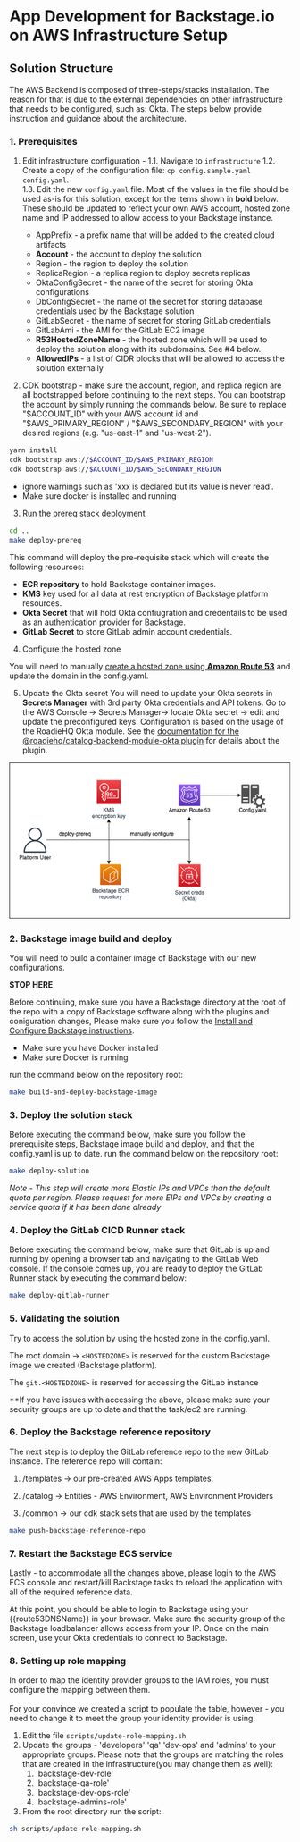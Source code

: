 # App Development for Backstage<!-- -->.io on AWS Infrastructure Setup

## Solution Structure

The AWS Backend is composed of three-steps/stacks installation. The reason for that is due to the external dependencies on other infrastructure that needs to be configured, such as: Okta. The steps below provide instruction and guidance about the architecture.

### 1. Prerequisites

1. Edit infrastructure configuration - 
   1.1. Navigate to `infrastructure`
   1.2. Create a copy of the configuration file: `cp config.sample.yaml config.yaml`.  
   1.3. Edit the new `config.yaml` file.  Most of the values in the file should be used as-is for this solution, except for the items shown in **bold** below.  These should be updated to reflect your own AWS account, hosted zone name and IP addressed to allow access to your Backstage instance.
    - AppPrefix - a prefix name that will be added to the created cloud artifacts
    - **Account** - the account to deploy the solution
    - Region - the region to deploy the solution
    - ReplicaRegion - a replica region to deploy secrets replicas
    - OktaConfigSecret - the name of the secret for storing Okta configurations
    - DbConfigSecret - the name of the secret for storing database credentials used by the Backstage solution
    - GitLabSecret - the name of secret for storing GitLab credentials
    - GitLabAmi - the AMI for the GitLab EC2 image
    - **R53HostedZoneName** - the hosted zone which will be used to deploy the solution along with its subdomains.  See #4 below.
    - **AllowedIPs** - a list of CIDR blocks that will be allowed to access the solution externally

2. CDK bootstrap - make sure the account, region, and replica region are all bootstrapped before continuing to the next steps. You can bootstrap the account by simply running the commands below.
Be sure to replace "\$ACCOUNT_ID" with your AWS account id and "\$AWS_PRIMARY_REGION" / "\$AWS_SECONDARY_REGION" with your desired regions (e.g. "us-east-1" and "us-west-2").

```sh
yarn install
cdk bootstrap aws://$ACCOUNT_ID/$AWS_PRIMARY_REGION
cdk bootstrap aws://$ACCOUNT_ID/$AWS_SECONDARY_REGION
```
* ignore warnings such as 'xxx is declared but its value is never read'.
* Make sure docker is installed and running
  
3. Run the prereq stack deployment 

```sh
cd ..
make deploy-prereq
```

This command will deploy the pre-requisite stack which will create the following resources:

- **ECR repository** to hold Backstage container images.
- **KMS** key used for all data at rest encryption of Backstage platform resources.
- **Okta Secret** that will hold Okta confiugration and credentails to be used as an authentication provider for Backstage.
- **GitLab Secret** to store GitLab admin account credentials.

4. Configure the hosted zone

You will need to manually [create a hosted zone using **Amazon Route 53**](https://docs.aws.amazon.com/Route53/latest/DeveloperGuide/CreatingHostedZone.html) and update the domain in the config.yaml.

5. Update the Okta secret
You will need to update your Okta secrets in **Secrets Manager** with 3rd party Okta credentials and API tokens. Go to the AWS Console -> Secrets Manager-> locate Okta secret -> edit and update the preconfigured keys. Configuration is based on the usage of the RoadieHQ Okta module.  See the [documentation for the @roadiehq/catalog-backend-module-okta plugin](https://github.com/RoadieHQ/roadie-backstage-plugins/tree/main/plugins/backend/catalog-backend-module-okta) for details about the plugin.

![DeploymentArchitecture.png](../docs/images/DeploymentArchitecture.png)

### 2. Backstage image build and deploy
You will need to build a container image of Backstage with our new configurations.

**STOP HERE** 

Before continuing, make sure you have a Backstage directory at the root of the repo with a copy of Backstage software along with the plugins and coniguration changes, Please make sure you follow the [Install and Configure Backstage instructions](../README.md#1-install-and-configure-backstage).

* Make sure you have Docker installed
* Make sure Docker is running

run the command below on the repository root:

```sh
make build-and-deploy-backstage-image
```

### 3. Deploy the solution stack

Before executing the command below, make sure you follow the prerequisite steps, Backstage image build and deploy, and that the config.yaml is up to date.
run the command below on the repository root:
```sh
make deploy-solution
```

*Note - This step will create more Elastic IPs and VPCs than the default quota per region. Please request for more EIPs and VPCs by creating a service quota if it has been done already*

### 4. Deploy the GitLab CICD Runner stack

Before executing the command below, make sure that GitLab is up and running by opening a browser tab and navigating to the GitLab Web console. If the console comes up, you are ready to deploy the GitLab Runner stack by executing the command below:

```sh
make deploy-gitlab-runner
```

### 5. Validating the solution
Try to access the solution by using the hosted zone in the config.yaml. 

The root domain -> `<HOSTEDZONE>` is reserved for the custom Backstage image we created (Backstage platform).

The `git.<HOSTEDZONE>` is reserved for accessing the GitLab instance

**If you have issues with accessing the above, please make sure your security groups are up to date and that the task/ec2 are running.

### 6. Deploy the Backstage reference repository

The next step is to deploy the GitLab reference repo to the new GitLab instance. 
The reference repo will contain:

1. /templates → our pre-created AWS Apps templates.

2. /catalog → Entities - AWS Environment, AWS Environment Providers

3. /common → our cdk stack sets that are used by the templates

```sh
make push-backstage-reference-repo
```

### 7. Restart the Backstage ECS service

Lastly - to accommodate all the changes above, please login to the AWS ECS console and restart/kill Backstage tasks to reload the application with all of the required reference data.

At this point, you should be able to login to Backstage using your {{route53DNSName}} in your browser. Make sure the security group of the Backstage loadbalancer allows access from your IP.
Once on the main screen, use your Okta credentials to connect to Backstage.


### 8. Setting up role mapping
In order to map the identity provider groups to the IAM roles, you must configure the mapping between them.
<br><br>
For your convince we created a script to populate the table, however - you need to change it to meet the group your identity provider is using.

1. Edit the file `scripts/update-role-mapping.sh`
2. Update the groups - 'developers' 'qa' 'dev-ops' and 'admins' to your appropriate groups. Please note that the groups are matching the roles that are created in the infrastructure(you may change them as well):
   1. 'backstage-dev-role'
   2. 'backstage-qa-role'
   3. 'backstage-dev-ops-role'
   4. 'backstage-admins-role' 
3. From the root directory run the script:
```sh
sh scripts/update-role-mapping.sh
```
